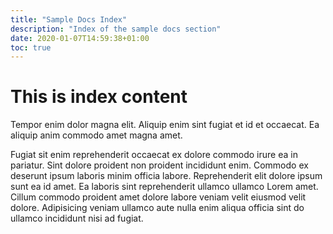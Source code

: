 ```yaml
---
title: "Sample Docs Index"
description: "Index of the sample docs section"
date: 2020-01-07T14:59:38+01:00
toc: true
---
```


# This is index content
Tempor enim dolor magna elit. Aliquip enim sint fugiat et id et occaecat. Ea aliquip anim commodo amet magna amet.

Fugiat sit enim reprehenderit occaecat ex dolore commodo irure ea in pariatur. Sint dolore proident non proident incididunt enim. Commodo ex deserunt ipsum laboris minim officia labore. Reprehenderit elit dolore ipsum sunt ea id amet. Ea laboris sint reprehenderit ullamco ullamco Lorem amet. Cillum commodo proident amet dolore labore veniam velit eiusmod velit dolore. Adipisicing veniam ullamco aute nulla enim aliqua officia sint do ullamco incididunt nisi ad fugiat.

